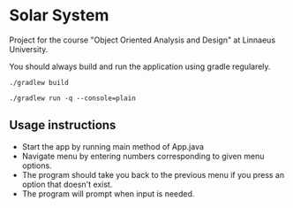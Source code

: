 # Solar System

Project for the course "Object Oriented Analysis and Design" at Linnaeus University.

 You should always build and run the application using gradle regularely.

`./gradlew build`

`./gradlew run -q --console=plain`

## Usage instructions

- Start the app by running main method of App.java
- Navigate menu by entering numbers corresponding to given menu options.
- The program should take you back to the previous menu if you press an option that doesn't exist.
- The program will prompt when input is needed.